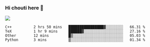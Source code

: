 ### Hi chouti here 👋

![](https://github-readme-stats.vercel.app/api?username=l0nl1f3)

<!--START_SECTION:waka-->
```text
C++          2 hrs 50 mins   ████████████████▓░░░░░░░░   66.31 % 
TeX          1 hr 9 mins     ██████▓░░░░░░░░░░░░░░░░░░   27.16 % 
Other        12 mins         █▒░░░░░░░░░░░░░░░░░░░░░░░   05.03 % 
Python       3 mins          ▒░░░░░░░░░░░░░░░░░░░░░░░░   01.34 % 
```
<!--END_SECTION:waka-->

<!--
**l0nl1f3/l0nl1f3** is a ✨ _special_ ✨ repository because its `README.md` (this file) appears on your GitHub profile.

Here are some ideas to get you started:

- 🔭 I’m currently working on ...
- 🌱 I’m currently learning ...
- 👯 I’m looking to collaborate on ...
- 🤔 I’m looking for help with ...
- 💬 Ask me about ...
- 📫 How to reach me: ...
- 😄 Pronouns: ...
- ⚡ Fun fact: ...
-->
